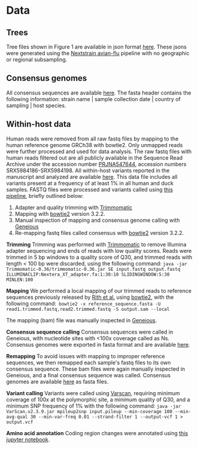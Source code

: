 # Data

## Trees
Tree files shown in Figure 1 are available in json format [here](https://github.com/blab/h5n1-cambodia/tree/master/data/tree-jsons). These jsons were generated using the [Nextstrain avian-flu](https://github.com/nextstrain/avian-flu) pipeline with no geographic or regional subsampling.

## Consensus genomes
All consensus sequences are available [here](https://github.com/blab/h5n1-cambodia/tree/master/data/consensus-genomes). The fasta header contains the following information: strain name | sample collection date | country of sampling | host species.


## Within-host data  
Human reads were removed from all raw fastq files by mapping to the human reference genome GRCh38 with bowtie2. Only unmapped reads were further processed and used for data analysis. The raw fastq files with human reads filtered out are all publicly available in the Sequence Read Archive under the accession number [PRJNA547644](https://www.ncbi.nlm.nih.gov/sra/?term=PRJNA547644), accession numbers SRX5984186-SRX5984198. All within-host variants reported in the manuscript and analyzed are available [here](https://github.com/blab/h5n1-cambodia/blob/master/data/within-host-variants-1%25.tsv). This data file includes all variants present at a frequency of at least 1% in all human and duck samples. FASTQ files were processed and variants called using [this pipeline](https://github.com/lmoncla/illumina_pipeline), briefly outlined below: 

1. Adapter and quality trimming with [Trimmomatic](http://www.usadellab.org/cms/?page=trimmomatic )
2. Mapping with [bowtie2](http://bowtie-bio.sourceforge.net/bowtie2/index.shtml) version 3.2.2.
3. Manual inspection of mapping and consensus genome calling with [Geneious](https://www.geneious.com/)
4. Re-mapping fastq files called consensus with [bowtie2](http://bowtie-bio.sourceforge.net/bowtie2/index.shtml) version 3.2.2.


**Trimming**
Trimming was performed with [Trimmomatic](http://www.usadellab.org/cms/?page=trimmomatic ) to remove Illumina adapter sequencing and ends of reads with low quality scores. Reads were trimmed in 5 bp windows to a quality score of Q30, and trimmed reads with length < 100 bp were discarded, using the following command: `java -jar Trimmomatic-0.36/trimmomatic-0.36.jar SE input.fastq output.fastq ILLUMINACLIP:Nextera_XT_adapter.fa:1:30:10 SLIDINGWINDOW:5:30 MINLEN:100`

**Mapping**
We performed a local mapping of our trimmed reads to reference sequences previously released by [Rith et al.](https://jvi.asm.org/content/88/23/13897.long) using [bowtie2](http://bowtie-bio.sourceforge.net/bowtie2/index.shtml), with the following command:` bowtie2 -x reference_sequence.fasta -U read1.trimmed.fastq,read2.trimmed.fastq -S output.sam --local`

The mapping (bam) file was manually inspected in [Geneious](https://www.geneious.com/).

**Consensus sequence calling**
Consensus sequences were called in Geneious, with nucleotide sites with <100x coverage called as Ns. Consensus genomes were exported in fasta format and are available [here](https://github.com/blab/h5n1-cambodia/tree/master/data/h5n1-consensus-genomes.fasta).

**Remapping**
To avoid issues with mapping to improper reference sequences, we then remapped each sample's fastq files to its own consensus sequence. These bam files were again manually inspected in Geneious, and a final consensus sequence was called. Consensus genomes are available [here](https://github.com/blab/h5n1-cambodia/tree/master/data/consensus-genomes) as fasta files.

**Variant calling**
Variants were called using [Varscan](http://varscan.sourceforge.net/), requiring  minimum coverage of 100x at the polymorphic site, a minimum quality of Q30, and a minimum SNP frequency of 1% with the following command: `java -jar VarScan.v2.3.9.jar mpileup2snp input.pileup --min-coverage 100 --min-avg-qual 30 --min-var-freq 0.01 --strand-filter 1 --output-vcf 1 > output.vcf`

**Amino acid annotation**
Coding region changes were annotated using [this jupyter notebook](https://github.com/blab/h5n1-cambodia/blob/master/scripts/VCF%20annotater.ipynb).

